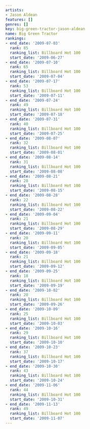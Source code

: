 ```yaml
---
artists:
- Jason Aldean
features: []
genres: []
key: big-green-tractor-jason-aldean
name: Big Green Tractor
rankings:
- end_date: '2009-07-03'
  rank: 85
  ranking_list: Billboard Hot 100
  start_date: '2009-06-27'
- end_date: '2009-07-10'
  rank: 65
  ranking_list: Billboard Hot 100
  start_date: '2009-07-04'
- end_date: '2009-07-17'
  rank: 53
  ranking_list: Billboard Hot 100
  start_date: '2009-07-11'
- end_date: '2009-07-24'
  rank: 49
  ranking_list: Billboard Hot 100
  start_date: '2009-07-18'
- end_date: '2009-07-31'
  rank: 40
  ranking_list: Billboard Hot 100
  start_date: '2009-07-25'
- end_date: '2009-08-07'
  rank: 32
  ranking_list: Billboard Hot 100
  start_date: '2009-08-01'
- end_date: '2009-08-14'
  rank: 31
  ranking_list: Billboard Hot 100
  start_date: '2009-08-08'
- end_date: '2009-08-21'
  rank: 28
  ranking_list: Billboard Hot 100
  start_date: '2009-08-15'
- end_date: '2009-08-28'
  rank: 22
  ranking_list: Billboard Hot 100
  start_date: '2009-08-22'
- end_date: '2009-09-04'
  rank: 21
  ranking_list: Billboard Hot 100
  start_date: '2009-08-29'
- end_date: '2009-09-11'
  rank: 20
  ranking_list: Billboard Hot 100
  start_date: '2009-09-05'
- end_date: '2009-09-18'
  rank: 21
  ranking_list: Billboard Hot 100
  start_date: '2009-09-12'
- end_date: '2009-09-25'
  rank: 18
  ranking_list: Billboard Hot 100
  start_date: '2009-09-19'
- end_date: '2009-10-02'
  rank: 20
  ranking_list: Billboard Hot 100
  start_date: '2009-09-26'
- end_date: '2009-10-09'
  rank: 25
  ranking_list: Billboard Hot 100
  start_date: '2009-10-03'
- end_date: '2009-10-16'
  rank: 29
  ranking_list: Billboard Hot 100
  start_date: '2009-10-10'
- end_date: '2009-10-23'
  rank: 37
  ranking_list: Billboard Hot 100
  start_date: '2009-10-17'
- end_date: '2009-10-30'
  rank: 43
  ranking_list: Billboard Hot 100
  start_date: '2009-10-24'
- end_date: '2009-11-06'
  rank: 44
  ranking_list: Billboard Hot 100
  start_date: '2009-10-31'
- end_date: '2009-11-13'
  rank: 49
  ranking_list: Billboard Hot 100
  start_date: '2009-11-07'
---
```



